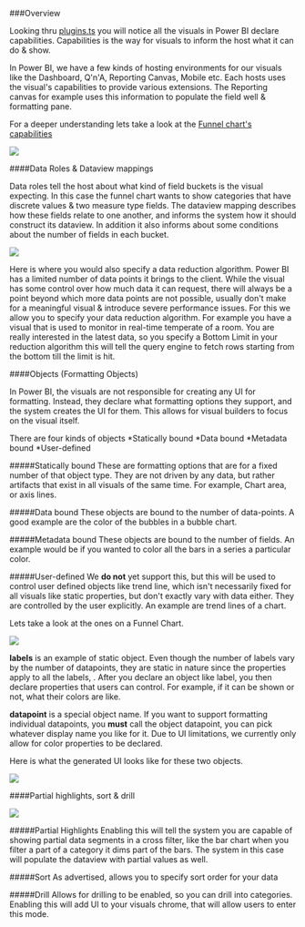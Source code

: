 ###Overview

Looking thru [plugins.ts](https://github.com/Microsoft/PowerBI-visuals/blob/master/src/Clients/Visuals/plugins.ts) you will notice all the visuals in Power BI declare capabilities. Capabilities is the way for visuals to inform the host what it can do & show. 

In Power BI, we have a few kinds of hosting environments for our visuals like the Dashboard, Q'n'A, Reporting Canvas, Mobile etc. Each hosts uses the visual's capabilities to provide various extensions. The Reporting canvas for example uses this information to populate the field well & formatting pane.

For a deeper understanding lets take a look at the [Funnel chart's capabilities](https://github.com/Microsoft/PowerBI-visuals/blob/master/src/Clients/Visuals/capabilities/funnelChart.capabilities.ts)

![](https://raw.githubusercontent.com/Microsoft/PowerBI-visuals/resources/capabilities/funnel_caps_overview.PNG)

####Data Roles & Dataview mappings

Data roles tell the host about what kind of field buckets is the visual expecting. In this case the funnel chart wants to show categories that have discrete values & two measure type fields. The dataview mapping describes how these fields relate to one another, and informs the system how it should construct its dataview. In addition it also informs about some conditions about the number of fields in each bucket.

![](https://raw.githubusercontent.com/Microsoft/PowerBI-visuals/resources/capabilities/funnel_caps_dataroles.PNG)

Here is where you would also specify a data reduction algorithm. Power BI has a limited number of data points it brings to the client. While the visual has some control over how much data it can request, there will always be a point beyond which more data points are not possible, usually don't make for a meaningful visual & introduce severe performance issues. For this we allow you to specify your data reduction algorithm. For example you have a visual that is used to monitor in real-time temperate of a room. You are really interested in the latest data, so you specify a Bottom Limit in your reduction algorithm this will tell the query engine to fetch rows starting from the bottom till the limit is hit.

####Objects (Formatting Objects)

In Power BI, the visuals are not responsible for creating any UI for formatting. Instead, they declare what formatting options they support, and the system creates the UI for them. This allows for visual builders to focus on the visual itself.

There are four kinds of objects
*Statically bound
*Data bound
*Metadata bound
*User-defined

#####Statically bound
These are formatting options that are for a fixed number of that object type. They are not driven by any data, but rather artifacts that exist in all visuals of the same time. For example, Chart area, or axis lines. 

#####Data bound
These objects are bound to the number of data-points. A good example are the color of the bubbles in a bubble chart.

#####Metadata bound
These objects are bound to the number of fields. An example would be if you wanted to color all the bars in a series a particular color. 

#####User-defined
We **do not** yet support this, but this will be used to control user defined objects like trend line, which isn't necessarily fixed for all visuals like static properties, but don't exactly vary with data either. They are controlled by the user explicitly. An example are trend lines of a chart.  

Lets take a look at the ones on a Funnel Chart.

![](https://raw.githubusercontent.com/Microsoft/PowerBI-visuals/resources/capabilities/funnel_caps_objects.PNG)

**labels** is an example of static object. Even though the number of labels vary by the number of datapoints, they are static in nature since the properties apply to all the labels, . After you declare an object like label, you then declare properties that users can control. For example, if it can be shown or not, what their colors are like. 

**datapoint** is a special object name. If you want to support formatting individual datapoints, you **must** call the object datapoint, you can pick whatever display name you like for it. Due to UI limitations, we currently only allow for color properties to be declared.

Here is what the generated UI looks like for these two objects.

![](https://raw.githubusercontent.com/Microsoft/PowerBI-visuals/resources/capabilities/funnel_caps_objects_ui.PNG)

####Partial highlights, sort & drill

![](https://raw.githubusercontent.com/Microsoft/PowerBI-visuals/resources/capabilities/funnel_caps_rest.PNG)

#####Partial Highlights
Enabling this will tell the system you are capable of showing partial data segments in a cross filter, like the bar chart when you filter a part of a category it dims part of the bars. The system in this case will populate the dataview with partial values as well.

#####Sort
As advertised, allows you to specify sort order for your data

#####Drill
Allows for drilling to be enabled, so you can drill into categories. Enabling this will add UI to your visuals chrome, that will allow users to enter this mode.
